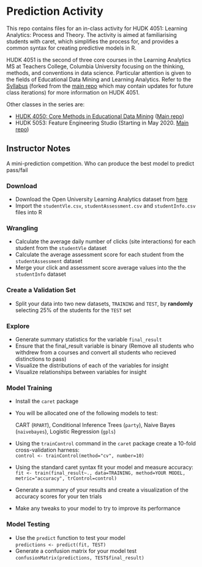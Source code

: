 # Prediction Activity

This repo contains files for an in-class activity for HUDK 4051: Learning Analytics: Process and Theory. The activity is aimed at familiarising students with caret, which simplifies the process for, and provides a common syntax for creating predictive models in R.

HUDK 4051 is the second of three core courses in the Learning Analytics MS at
Teachers College, Columbia University focusing on the thinking, methods, and
conventions in data science. Particular attention is given to the fields of
Educational Data Mining and Learning Analytics. Refer to the
[Syllabus](https://github.com/timothyLeeXQ/HUDK-4051-Syllabus) (forked from
the [main repo](https://github.com/la-process-and-theory/syllabus) which may
contain updates for future class iterations) for more information on HUDK 4051.

Other classes in the series are:
* [HUDK 4050: Core Methods in Educational Data
Mining](https://github.com/timothyLeeXQ/HUDK-4050-Syllabus)
([Main repo](https://github.com/core-methods-in-edm/syllabus))
* HUDK 5053: Feature Engineering Studio (Starting in May 2020.
 [Main repo](https://github.com/feature-engineering-studio/syllabus))

## Instructor Notes

A mini-prediction competition. Who can produce the best model to predict pass/fail

### Download
* Download the Open University Learning Analytics dataset from [here](https://analyse.kmi.open.ac.uk/open_dataset)
* Import the `studentVle.csv`, `studentAssessment.csv` and `studentInfo.csv` files into R
### Wrangling
* Calculate the average daily number of clicks (site interactions) for each student from the `studentVle` dataset
* Calculate the average assessment score for each student from the `studentAssessment` dataset
* Merge your click and assessment score average values into the the `studentInfo` dataset
### Create a Validation Set
* Split your data into two new datasets, `TRAINING` and `TEST`, by **randomly** selecting 25% of the students for the `TEST` set
### Explore
* Generate summary statistics for the variable `final_result`
* Ensure that the final_result variable is binary (Remove all students who withdrew from a courses and convert all students who recieved distinctions to pass)
* Visualize the distributions of each of the variables for insight
* Visualize relationships between variables for insight
### Model Training
* Install the `caret` package
* You will be allocated one of the following models to test:

  CART (`RPART`), Conditional Inference Trees (`party`), Naive Bayes (`naivebayes`), Logistic Regression (`gpls`)

* Using the `trainControl` command in the `caret` package create a 10-fold cross-validation harness:   
  `control <- trainControl(method="cv", number=10)`
* Using the standard caret syntax fit your model and measure accuracy:  
   `fit <- train(final_result~., data=TRAINING, method=YOUR MODEL, metric="accuracy", trControl=control)`
* Generate a summary of your results and create a visualization of the accuracy scores for your ten trials
* Make any tweaks to your model to try to improve its performance
### Model Testing
* Use the `predict` function to test your model  
  `predictions <- predict(fit, TEST)`
* Generate a confusion matrix for your model test  
  `confusionMatrix(predictions, TEST$final_result)`
